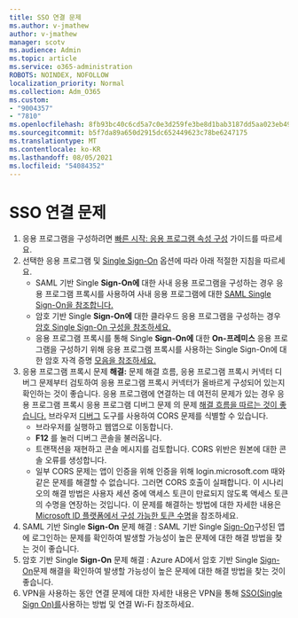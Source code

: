 ```yaml
---
title: SSO 연결 문제
ms.author: v-jmathew
author: v-jmathew
manager: scotv
ms.audience: Admin
ms.topic: article
ms.service: o365-administration
ROBOTS: NOINDEX, NOFOLLOW
localization_priority: Normal
ms.collection: Adm_O365
ms.custom:
- "9004357"
- "7810"
ms.openlocfilehash: 8fb93bc40c6cd5a7c0e3d259fe3be8d1bab3187dd5aa023eb49977555fd930de
ms.sourcegitcommit: b5f7da89a650d2915dc652449623c78be6247175
ms.translationtype: MT
ms.contentlocale: ko-KR
ms.lasthandoff: 08/05/2021
ms.locfileid: "54084352"
---
```

# <a name="sso-connection-issues"></a>SSO 연결 문제

1. 응용 프로그램을 구성하려면 [빠른 시작: 응용 프로그램 속성 구성](https://docs.microsoft.com/azure/active-directory/manage-apps/add-application-portal-configure) 가이드를 따르세요.
2. 선택한 응용 프로그램 및 [Single Sign-On](https://docs.microsoft.com/azure/active-directory/manage-apps/sso-options) 옵션에 따라 아래 적절한 지침을 따르세요.
    - SAML  기반 Single **Sign-On에** 대한 사내 응용 프로그램을 구성하는 경우 응용 프로그램 프록시를 사용하여 사내 응용 프로그램에 대한 [SAML Single Sign-On을 참조합니다.](https://docs.microsoft.com/azure/active-directory/manage-apps/application-proxy-configure-single-sign-on-on-premises-apps)
    - 암호 기반  Single **Sign-On에** 대한 클라우드 응용 프로그램을 구성하는 경우 [암호 Single Sign-On 구성을 참조하세요.](https://docs.microsoft.com/azure/active-directory/manage-apps/configure-password-single-sign-on-non-gallery-applications)
    - 응용 프로그램 프록시를 통해 Single **Sign-On에** 대한 **On-프레미스** 응용 프로그램을 구성하기 위해 응용 프로그램 프록시를 사용하는 Single Sign-On에 대한 암호 자격 증명 [모음을 참조하세요.](https://docs.microsoft.com/azure/active-directory/manage-apps/application-proxy-configure-single-sign-on-password-vaulting)
3. 응용 프로그램 프록시 문제 **해결:** 문제 해결 흐름, [](https://docs.microsoft.com/azure/active-directory/manage-apps/application-proxy-debug-connectors)응용 프로그램 프록시 커넥터 디버그 문제부터 검토하여 응용 프로그램 프록시 커넥터가 올바르게 구성되어 있는지 확인하는 것이 좋습니다. 응용 프로그램에 연결하는 데 여전히 문제가 있는 경우 응용 프로그램 프록시 응용 프로그램 디버그 문제 의 문제 [해결 흐름을 따르는 것이 좋습니다.](https://docs.microsoft.com/azure/active-directory/manage-apps/application-proxy-debug-apps) 브라우저 [디버그](https://docs.microsoft.com/azure/active-directory/manage-apps/application-proxy-understand-cors-issues#understand-and-identify-cors-issues) 도구를 사용하여 CORS 문제를 식별할 수 있습니다.
    - 브라우저를 실행하고 웹앱으로 이동합니다.
    - **F12** 를 눌러 디버그 콘솔을 불러옵니다.
    - 트랜잭션을 재현하고 콘솔 메시지를 검토합니다. CORS 위반은 원본에 대한 콘솔 오류를 생성합니다.
    - 일부 CORS 문제는 앱이 인증을 위해 인증을 위해 login.microsoft.com 때와 같은 문제를 해결할 수 없습니다. 그러면 CORS 호출이 실패합니다. 이 시나리오의 해결 방법은 사용자 세션 중에 액세스 토큰이 만료되지 않도록 액세스 토큰의 수명을 연장하는 것입니다. 이 문제를 해결하는 방법에 대한 자세한 내용은 [Microsoft ID 플랫폼에서 구성 가능한 토큰 수명](https://docs.microsoft.com/azure/active-directory/develop/active-directory-configurable-token-lifetimes)을 참조하세요.
4. SAML 기반 Single **Sign-On** 문제 해결 : SAML 기반 Single [Sign-On](https://docs.microsoft.com/azure/active-directory/manage-apps/application-sign-in-problem-federated-sso-gallery)구성된 앱에 로그인하는 문제를 확인하여 발생할 가능성이 높은 문제에 대한 해결 방법을 찾는 것이 좋습니다.
5. 암호 기반 Single **Sign-On** 문제 해결 : Azure AD에서 암호 기반 Single [Sign-On](https://docs.microsoft.com/azure/active-directory/manage-apps/troubleshoot-password-based-sso)문제 해결을 확인하여 발생할 가능성이 높은 문제에 대한 해결 방법을 찾는 것이 좋습니다.
6. VPN을 사용하는 동안 연결 문제에 대한 자세한 내용은 VPN을 통해 [SSO(Single Sign On)를](https://docs.microsoft.com/windows/security/identity-protection/vpn/how-to-use-single-sign-on-sso-over-vpn-and-wi-fi-connections)사용하는 방법 및 연결 Wi-Fi 참조하세요.
